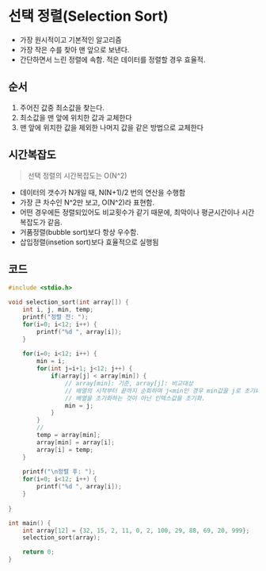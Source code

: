 # 선택 정렬(Selection Sort)

- 가장 원시적이고 기본적인 알고리즘
- 가장 작은 수를 찾아 맨 앞으로 보낸다.
- 간단하면서 느린 정렬에 속함. 적은 데이터를 정렬할 경우 효율적.



## **순서**

1. 주어진 값중 최소값을 찾는다.
2. 최소값을 맨 앞에 위치한 값과 교체한다
3. 맨 앞에 위치한 값을 제외한 나머지 값을 같은 방법으로 교체한다



## 시간복잡도

> 선택 정렬의 시간복잡도는 O(N^2)

- 데이터의 갯수가 N개일 때, N(N+1)/2 번의 연산을 수행함
- 가장 큰 차수인 N^2만 보고, O(N^2)라 표현함.
- 어떤 경우에든 정렬되있어도 비교횟수가 같기 때문에, 최악이나 평균시간이나 시간복잡도가 같음.
- 거품정렬(bubble sort)보다 항상 우수함.
- 삽입정렬(insetion sort)보다 효율적으로 실행됨

## 코드

```c
#include <stdio.h>

void selection_sort(int array[]) {
	int i, j, min, temp;
	printf("정렬 전: ");
	for(i=0; i<12; i++) {
		printf("%d ", array[i]);
	}
	
	for(i=0; i<12; i++) {
		min = i;
		for(int j=i+1; j<12; j++) {
			if(array[j] < array[min]) {
				// array[min]: 기준, array[j]: 비교대상
				// 배열의 시작부터 끝까지 순회하며 j<min인 경우 min값을 j로 초기화함. 
				// 배열을 초기화하는 것이 아닌 인덱스값을 초기화. 
				min = j;
			}
 		}
 		//
 		temp = array[min];
 		array[min] = array[i];
 		array[i] = temp;
	} 
	
	printf("\n정렬 후: "); 
	for(i=0; i<12; i++) {
		printf("%d ", array[i]);
	}
	
}

int main() {
	int array[12] = {32, 15, 2, 11, 0, 2, 100, 29, 88, 69, 20, 999};
	selection_sort(array);

	return 0;
}
```

